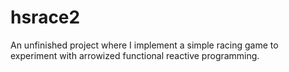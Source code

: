 # hsrace2

An unfinished project where I implement a simple racing game to experiment with arrowized functional reactive programming.
